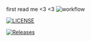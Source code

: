 first read me <3
<3
![workflow](https://github.com/<maricix-18>/<RepositoryName>/actions/workflows/main.yml/badge.svg)

[![LICENSE](https://img.shields.io/github/license/<github-maricix-18>/sem.svg?style=flat-square)](https://github.com/<github-maricix-18>/sem/blob/master/LICENSE)

[![Releases](https://img.shields.io/github/release/<github-maricix-18>/sem/all.svg?style=flat-square)](https://github.com/<github-maricix-18>/sem/releases)